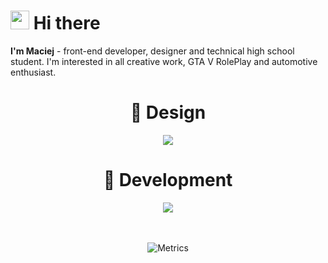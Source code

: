 # <img src="https://user-images.githubusercontent.com/29491322/158017321-2eb04161-6400-4eea-938b-ed201b42345c.gif" width="30px"> Hi there


**I'm Maciej** - front-end developer, designer and technical high school student. I'm interested in all creative work, GTA V RolePlay and automotive enthusiast.

<h1 align="center">🎨 Design</h1>
<div align="center">
  <img src="https://skillicons.dev/icons?i=ps,ai,pr,ae,figma"/>
<div>
  
<h1 align="center">🔧 Development</h1>

<div align="center">
  <img src="https://skillicons.dev/icons?i=html,css,js,ts,sass,jquery,docker,git,react,vue,lua,php,mysql,svg,linux"/>
<div>

<br/><br/>
![Metrics](https://metrics.lecoq.io/maciejkurzak?template=classic&base.header=0&base.activity=0&base.community=0&base.repositories=0&base.metadata=0&isocalendar=1&isocalendar.duration=full-year&config.timezone=Europe%2FWarsaw)



<!--
**maciejkurzak/maciejkurzak** is a ✨ _special_ ✨ repository because its `README.md` (this file) appears on your GitHub profile.

Here are some ideas to get you started:

- 🔭 I’m currently working on ...
- 🌱 I’m currently learning ...
- 👯 I’m looking to collaborate on ...
- 🤔 I’m looking for help with ...
- 💬 Ask me about ...
- 📫 How to reach me: ...
- 😄 Pronouns: ...
- ⚡ Fun fact: ...
-->
